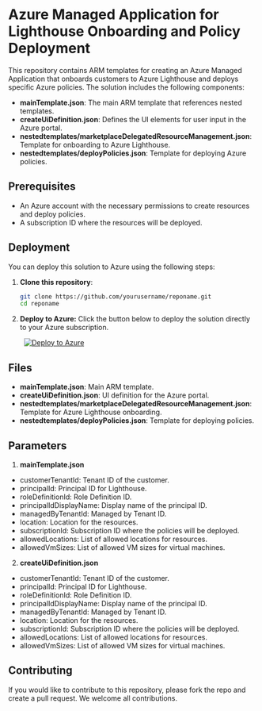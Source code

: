 # Azure Managed Application for Lighthouse Onboarding and Policy Deployment

This repository contains ARM templates for creating an Azure Managed Application that onboards customers to Azure Lighthouse and deploys specific Azure policies. The solution includes the following components:

- **mainTemplate.json**: The main ARM template that references nested templates.
- **createUiDefinition.json**: Defines the UI elements for user input in the Azure portal.
- **nestedtemplates/marketplaceDelegatedResourceManagement.json**: Template for onboarding to Azure Lighthouse.
- **nestedtemplates/deployPolicies.json**: Template for deploying Azure policies.

## Prerequisites

- An Azure account with the necessary permissions to create resources and deploy policies.
- A subscription ID where the resources will be deployed.

## Deployment

You can deploy this solution to Azure using the following steps:

1. **Clone this repository**:
   ```bash
   git clone https://github.com/yourusername/reponame.git
   cd reponame

2. **Deploy to Azure:**
Click the button below to deploy the solution directly to your Azure subscription.

&nbsp;&nbsp;&nbsp;&nbsp;&nbsp;&nbsp;&nbsp;&nbsp;[![Deploy to Azure](https://aka.ms/deploytoazurebutton)](https://portal.azure.com/#blade/Microsoft_Azure_CreateUIDef/CustomDeploymentBlade/uri/https%3A%2F%2Fraw.githubusercontent.com%2Fdsvoda%2FAzureMarketplaceOffer%2Fmain%2FmainTemplate.json/uiFormDefinitionUri/https%3A%2F%2Fraw.githubusercontent.com%2Fdsvoda%2FAzureMarketplaceOffer%2Fmain%2FcreateUiDefinition.json)


## Files
- **mainTemplate.json**: Main ARM template.
- **createUiDefinition.json**: UI definition for the Azure portal.
- **nestedtemplates/marketplaceDelegatedResourceManagement.json**: Template for Azure Lighthouse onboarding.
- **nestedtemplates/deployPolicies.json**: Template for deploying policies.

## Parameters
1. **mainTemplate.json**
- customerTenantId: Tenant ID of the customer.
- principalId: Principal ID for Lighthouse.
- roleDefinitionId: Role Definition ID.
- principalIdDisplayName: Display name of the principal ID.
- managedByTenantId: Managed by Tenant ID.
- location: Location for the resources.
- subscriptionId: Subscription ID where the policies will be deployed.
- allowedLocations: List of allowed locations for resources.
- allowedVmSizes: List of allowed VM sizes for virtual machines.
2. **createUiDefinition.json**
- customerTenantId: Tenant ID of the customer.
- principalId: Principal ID for Lighthouse.
- roleDefinitionId: Role Definition ID.
- principalIdDisplayName: Display name of the principal ID.
- managedByTenantId: Managed by Tenant ID.
- location: Location for the resources.
- subscriptionId: Subscription ID where the policies will be deployed.
- allowedLocations: List of allowed locations for resources.
- allowedVmSizes: List of allowed VM sizes for virtual machines.

## Contributing
If you would like to contribute to this repository, please fork the repo and create a pull request. We welcome all contributions.
